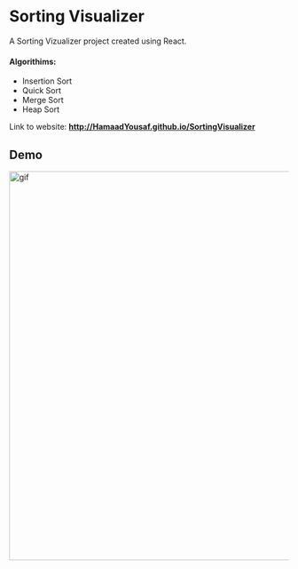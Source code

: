 # Sorting Visualizer

A Sorting Vizualizer project created using React.

#### Algorithims:

- Insertion Sort
- Quick Sort
- Merge Sort
- Heap Sort

Link to website: **http://HamaadYousaf.github.io/SortingVisualizer**

## Demo

<p><img align="left" alt="gif" src="https://github.com/HamaadYousaf/SortingVisualizer/blob/master/Demo.gif" width="700"/></p>
